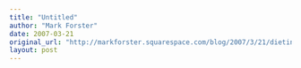 ```yaml
---
title: "Untitled"
author: "Mark Forster"
date: 2007-03-21
original_url: "http://markforster.squarespace.com/blog/2007/3/21/dieting-the-new-rule-starts-well.html"
layout: post
---
```


